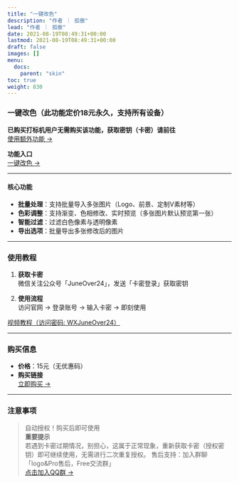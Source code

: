 ```yaml
---
title: "一键改色"
description: "作者 ｜ 孤傲"
lead: "作者 ｜ 孤傲"
date: 2021-08-19T08:49:31+00:00
lastmod: 2021-08-19T08:49:31+00:00
draft: false
images: []
menu:
  docs:
    parent: "skin"
toc: true
weight: 830
---
```


### 一键改色（此功能定价18元永久，支持所有设备）

**已购买打标机用户无需购买该功能，获取密钥（卡密）请前往**  
[使用额外功能 →](/docs/mark_user/skin_user/useextraservice/)

**功能入口**  
[一键改色 →](/docs/extra_service/skin/PicColorChange/)

---

#### 核心功能

- **批量处理**：支持批量导入多张图片（Logo、前景、定制V素材等）
- **色彩调整**：支持渐变、色相修改、实时预览（多张图片默认预览第一张）
- **智能过滤**：过滤白色像素与透明像素
- **导出选项**：批量导出多张修改后的图片

---

### 使用教程

1. **获取卡密**  
   微信关注公众号「JuneOver24」，发送「卡密登录」获取密钥

2. **使用流程**  
   访问官网 → 登录账号 → 输入卡密 → 即刻使用

[视频教程（访问密码: WXJuneOver24）](https://url69.ctfile.com/d/22031369-65046580-3246ae?p=WXJuneOver24)

---

### 购买信息

- **价格**：15元（无优惠码）
- **购买链接**  
  [立即购买 →](https://shop.gushao.club/buy/24)

---

### 注意事项

> 自动授权！购买后即可使用  
> **重要提示**  
> 若遇到卡密过期情况，别担心，这属于正常现象，重新获取卡密（授权密钥）即可继续使用，无需进行二次重复授权。
> 售后支持：加入群聊「logo&Pro售后，Free交流群」  
> [点击加入QQ群 →](https://qm.qq.com/q/BrPUdXGm6Q)
